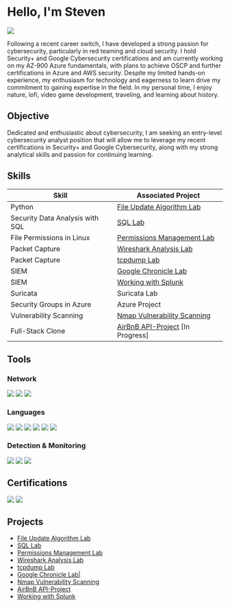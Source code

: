 # Hello, I'm Steven
<a href="https://www.linkedin.com/in/steven-salinas-b372a5119"><img src="https://img.shields.io/badge/-LinkedIn-0072b1?&style=for-the-badge&logo=linkedin&logoColor=white" /></a>



Following a recent career switch, I have developed a strong passion for cybersecurity, particularly in red teaming and cloud security. I hold Security+ and Google Cybersecurity certifications and am currently working on my AZ-900 Azure fundamentals, with plans to achieve OSCP and further certifications in Azure and AWS security. Despite my limited hands-on experience, my enthusiasm for technology and eagerness to learn drive my commitment to gaining expertise in the field. In my personal time, I enjoy nature, lofi, video game development, traveling, and learning about history.

## Objective


Dedicated and enthusiastic about cybersecurity, I am seeking an entry-level cybersecurity analyst position that will allow me to leverage my recent certifications in Security+ and Google Cybersecurity, along with my strong analytical skills and passion for continuing learning.


## Skills


| Skill                                         | Associated Project         |
|-----------------------------------------------|----------------------------|
| Python           | <a href="https://github.com/srsalina/Python-Lab/blob/main/README.md">File Update Algorithm Lab</a>|
| Security Data Analysis with SQL | <a href="https://github.com/srsalina/SQL-Lab/blob/main/README.md">SQL Lab</a>|
| File Permissions in Linux         | <a href="https://github.com/srsalina/File-Permissions-Linux/blob/main/README.md">Permissions Management Lab</a>|
| Packet Capture      |<a href="https://github.com/srsalina/Wireshark-Lab/blob/main/README.md"> Wireshark Analysis Lab</a>|
| Packet Capture        | <a href="https://github.com/srsalina/tcpdump-lab/blob/main/README.md">tcpdump Lab</a>|
| SIEM            | <a href="https://github.com/srsalina/Chronicle_lab">Google Chronicle Lab</b>|
| SIEM            |<a href="https://github.com/srsalina/Splunk_Query/blob/main/README.md"> Working with Splunk<a/>|
| Suricata| Suricata Lab | 
| Security Groups in Azure                  | Azure Project|
| Vulnerability Scanning | <a href="https://github.com/srsalina/Scanning-with-Nmap/blob/main/README.md">Nmap Vulnerability Scanning</a>|
| Full-Stack Clone | <a href="https://github.com/srsalina/API-Project">AirBnB API-Project</a> [In Progress]|


## Tools


### Network
<div>
    <img src="https://img.shields.io/badge/-Wireshark-1679A7?&style=for-the-badge&logo=Wireshark&logoColor=white" />
    <img src="https://img.shields.io/badge/-Nmap-4682B4?&style=for-the-badge&logo=Nmap&logoColor=white" />
    <img src="https://img.shields.io/badge/-tcpdump-000000?&style=for-the-badge&logo=tcpdump&logoColor=white" />


</div>

### Languages
<div>
   <img src="https://img.shields.io/badge/-JavaScript-F7DF1E?&style=for-the-badge&logo=JavaScript&logoColor=black" />
    <img src="https://img.shields.io/badge/-SQL-4479A1?&style=for-the-badge&logo=MySQL&logoColor=white" />
    <img src="https://img.shields.io/badge/-HTML5-E34F26?&style=for-the-badge&logo=HTML5&logoColor=white" />
<img src="https://img.shields.io/badge/-CSS3-1572B6?&style=for-the-badge&logo=CSS3&logoColor=white" />
<img src="https://img.shields.io/badge/-Python-3776AB?&style=for-the-badge&logo=Python&logoColor=white" />
<img src="https://img.shields.io/badge/-Bash-4EAA25?&style=for-the-badge&logo=GNU-Bash&logoColor=white" />


</div>

### Detection & Monitoring
<div>
  <img src="https://img.shields.io/badge/-Suricata-ED1C24?&style=for-the-badge&logo=Suricata&logoColor=white" />
    <img src="https://img.shields.io/badge/-Splunk-000000?&style=for-the-badge&logo=Splunk&logoColor=white" />
    <img src="https://img.shields.io/badge/-Google%20Chronicle-4285F4?&style=for-the-badge&logo=google&logoColor=white" />

    
</div>

## Certifications

<div>
<img src="https://img.shields.io/badge/-Security%2B-FF0000?&style=for-the-badge&logo=CompTIA&logoColor=white" />
<img src="https://img.shields.io/badge/Google%20Cybersecurity-4285F4?&style=for-the-badge&logo=Google&logoColor=white" />

</div>

## Projects
- <a href="https://github.com/srsalina/Python-Lab/blob/main/README.md">File Update Algorithm Lab</a>
- <a href="https://github.com/srsalina/SQL-Lab/blob/main/README.md">SQL Lab</a>
- <a href="https://github.com/srsalina/File-Permissions-Linux/blob/main/README.md">Permissions Management Lab</a>
- <a href="https://github.com/srsalina/Wireshark-Lab/blob/main/README.md"> Wireshark Analysis Lab</a>
- <a href="https://github.com/srsalina/tcpdump-lab/blob/main/README.md">tcpdump Lab</a>
- <a href="https://github.com/srsalina/Chronicle_lab">Google Chronicle Lab</b>|
- <a href="https://github.com/srsalina/Scanning-with-Nmap/blob/main/README.md">Nmap Vulnerability Scanning</a>
-  <a href="https://github.com/srsalina/API-Project">AirBnB API-Project</a>
- <a href="https://github.com/srsalina/Splunk_Query/blob/main/README.md"> Working with Splunk<a/>
